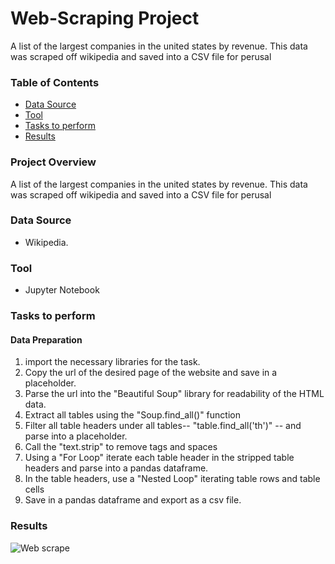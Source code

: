 # Web-Scraping Project
A list of the largest companies in the united states by revenue. This data was scraped off wikipedia and saved into a CSV file for perusal 

### Table of Contents
- [Data Source](#data-source)
- [Tool](#tool)
- [Tasks to perform](#tasks-to-perform)
- [Results](#results)


### Project Overview

A list of the largest companies in the united states by revenue. This data was scraped off wikipedia and saved into a CSV file for perusal 

### Data Source
- Wikipedia.

### Tool
- Jupyter Notebook

### Tasks to perform
#### Data Preparation
1. import the necessary libraries for the task.
2. Copy the url of the desired page of the website and save in a placeholder. 
3. Parse the url into the "Beautiful Soup" library for readability of the HTML data.
4. Extract all tables using the "Soup.find_all()" function
5. Filter all table headers under all tables-- "table.find_all('th')" -- and parse into a placeholder.
6. Call the "text.strip" to remove tags and spaces
7. Using a "For Loop" iterate each table header in the stripped table headers and parse into a pandas dataframe.
8. In the table headers, use a "Nested Loop" iterating table rows and table cells
9. Save in a pandas dataframe and export as a csv file.


### Results

![Web scrape](https://github.com/user-attachments/assets/1025483c-8022-4bfe-8b9d-f825c99b3da5)

